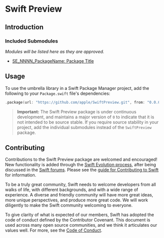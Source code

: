 # Swift Preview

## Introduction


### Included Submodules

_Modules will be listed here as they are approved._

- [SE_NNNN_PackageName: Package Title](https://github.com/apple/SE_NNNN_PackageName)

## Usage

To use the umbrella library in a Swift Package Manager project,
add the following to your `Package.swift` file's dependencies:

```swift
.package(url: "https://github.com/apple/SwiftPreview.git", from: "0.0.0"),
```

> **Important:** The Swift Preview package is under continuous development, 
  and maintains a major version of `0` to indicate that it is not intended to be source stable.
  If you require source stability in your project, 
  add the individual submodules instead of the `SwiftPreview` package.

## Contributing

Contributions to the Swift Preview package are welcomed and encouraged!
New functionality is added through the [Swift Evolution process](https://github.com/apple/swift-evolution/blob/master/process.md),
after being discussed in the [Swift forums](https://forums.swift.org/).
Please see the [guide for Contributing to Swift](https://swift.org/contributing/) for information.

To be a truly great community, Swift needs to welcome developers from all walks of life, 
with different backgrounds, and with a wide range of experience. 
A diverse and friendly community will have more great ideas, 
more unique perspectives, and produce more great code. 
We will work diligently to make the Swift community welcoming to everyone.

To give clarity of what is expected of our members, 
Swift has adopted the code of conduct defined by the Contributor Covenant. 
This document is used across many open source communities, 
and we think it articulates our values well. 
For more, see the [Code of Conduct](https://swift.org/community/#code-of-conduct).

